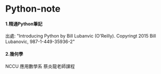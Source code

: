 # Python-note
#### 1.精通Python筆記
出處: "Introducing Python by Bill Lubanvic (O'Reilly). Copyringt 2015 Bill Lubanovic, 987-1-449-35936-2"
#### 2.幾何學
NCCU 應用數學系 蔡炎龍老師課程
